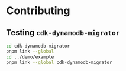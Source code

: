 # Contributing

## Testing `cdk-dynamodb-migrator`

```sh
cd cdk-dynamodb-migrator
pnpm link --global
cd ../demo/example
pnpm link --global cdk-dynamodb-migrator
```
